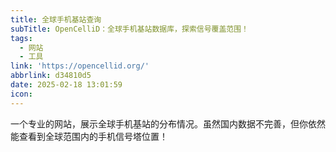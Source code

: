 ```yaml
---
title: 全球手机基站查询
subTitle: OpenCelliD：全球手机基站数据库，探索信号覆盖范围！
tags:
  - 网站
  - 工具
link: 'https://opencellid.org/'
abbrlink: d34810d5
date: 2025-02-18 13:01:59
icon:
---
```


一个专业的网站，展示全球手机基站的分布情况。虽然国内数据不完善，但你依然能查看到全球范围内的手机信号塔位置！